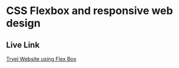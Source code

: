 # CSS Flexbox and responsive web design

## Live Link

[Trvel Website using Flex Box](https://travelwebsite-css-flexbox.netlify.app/)
